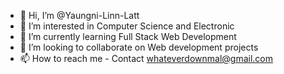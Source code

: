 - 👋 Hi, I’m @Yaungni-Linn-Latt
- 👀 I’m interested in Computer Science and Electronic
- 🌱 I’m currently learning Full Stack Web Development
- 💞️ I’m looking to collaborate on Web development projects
- 📫 How to reach me - Contact whateverdownmal@gmail.com

<!---
Yaungni-Linn-Latt/Yaungni-Linn-Latt is a ✨ special ✨ repository because its `README.md` (this file) appears on your GitHub profile.
You can click the Preview link to take a look at your changes.
--->
